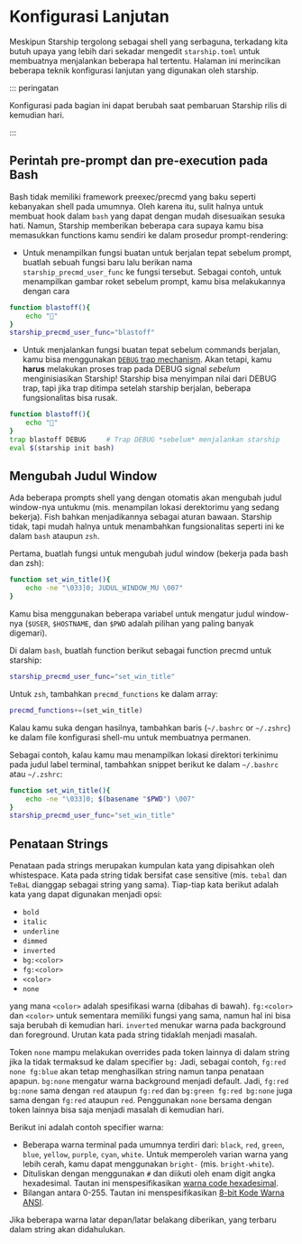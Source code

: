 # Konfigurasi Lanjutan

Meskipun Starship tergolong sebagai shell yang serbaguna, terkadang kita butuh upaya yang lebih dari sekadar mengedit `starship.toml` untuk membuatnya menjalankan beberapa hal tertentu. Halaman ini merincikan beberapa teknik konfigurasi lanjutan yang digunakan oleh starship.

::: peringatan

Konfigurasi pada bagian ini dapat berubah saat pembaruan Starship rilis di kemudian hari.

:::

## Perintah pre-prompt dan pre-execution pada Bash

Bash tidak memiliki framework preexec/precmd yang baku seperti kebanyakan shell pada umumnya. Oleh karena itu, sulit halnya untuk membuat hook dalam `bash` yang dapat dengan mudah disesuaikan sesuka hati. Namun, Starship memberikan beberapa cara supaya kamu bisa memasukkan functions kamu sendiri ke dalam prosedur prompt-rendering:

- Untuk menampilkan fungsi buatan untuk berjalan tepat sebelum prompt, buatlah sebuah fungsi baru lalu berikan nama `starship_precmd_user_func` ke fungsi tersebut. Sebagai contoh, untuk menampilkan gambar roket sebelum prompt, kamu bisa melakukannya dengan cara

```bash
function blastoff(){
    echo "🚀"
}
starship_precmd_user_func="blastoff"
```

- Untuk menjalankan fungsi buatan tepat sebelum commands berjalan, kamu bisa menggunakan [`DEBUG` trap mechanism](https://jichu4n.com/posts/debug-trap-and-prompt_command-in-bash/). Akan tetapi, kamu **harus** melakukan proses trap pada DEBUG signal *sebelum* menginisiasikan Starship! Starship bisa menyimpan nilai dari DEBUG trap, tapi jika trap ditimpa setelah starship berjalan, beberapa fungsionalitas bisa rusak.

```bash
function blastoff(){
    echo "🚀"
}
trap blastoff DEBUG     # Trap DEBUG *sebelum* menjalankan starship
eval $(starship init bash)
```

## Mengubah Judul Window

Ada beberapa prompts shell yang dengan otomatis akan mengubah judul window-nya untukmu (mis. menampilan lokasi derektorimu yang sedang bekerja). Fish bahkan menjadikannya sebagai aturan bawaan. Starship tidak, tapi mudah halnya untuk menambahkan fungsionalitas seperti ini ke dalam `bash` ataupun `zsh`.

Pertama, buatlah fungsi untuk mengubah judul window (bekerja pada bash dan zsh):

```bash
function set_win_title(){
    echo -ne "\033]0; JUDUL_WINDOW_MU \007"
}
```

Kamu bisa menggunakan beberapa variabel untuk mengatur judul window-nya (`$USER`, `$HOSTNAME`, dan `$PWD` adalah pilihan yang paling banyak digemari).

Di dalam `bash`, buatlah function berikut sebagai function precmd untuk starship:

```bash
starship_precmd_user_func="set_win_title"
```

Untuk `zsh`, tambahkan `precmd_functions` ke dalam array:

```bash
precmd_functions+=(set_win_title)
```

Kalau kamu suka dengan hasilnya, tambahkan baris (`~/.bashrc` or `~/.zshrc`) ke dalam file konfigurasi shell-mu untuk membuatnya permanen.

Sebagai contoh, kalau kamu mau menampilkan lokasi direktori terkinimu pada judul label terminal, tambahkan snippet berikut ke dalam `~/.bashrc` atau `~/.zshrc`:

```bash
function set_win_title(){
    echo -ne "\033]0; $(basename "$PWD") \007"
}
starship_precmd_user_func="set_win_title"
```

## Penataan Strings

Penataan pada strings merupakan kumpulan kata yang dipisahkan oleh whistespace. Kata pada string tidak bersifat case sensitive (mis. `tebal` dan `TeBaL` dianggap sebagai string yang sama). Tiap-tiap kata berikut adalah kata yang dapat digunakan menjadi opsi:

  - `bold`
  - `italic`
  - `underline`
  - `dimmed`
  - `inverted`
  - `bg:<color>`
  - `fg:<color>`
  - `<color>`
  - `none`

yang mana `<color>` adalah spesifikasi warna (dibahas di bawah). `fg:<color>` dan `<color>` untuk sementara memiliki fungsi yang sama, namun hal ini bisa saja berubah di kemudian hari. `inverted` menukar warna pada background dan foreground. Urutan kata pada string tidaklah menjadi masalah.

Token `none` mampu melakukan overrides pada token lainnya di dalam string jika Ia tidak termaksud ke dalam specifier `bg:` Jadi, sebagai contoh, `fg:red none fg:blue` akan tetap menghasilkan string namun tanpa penataan apapun. `bg:none` mengatur warna background menjadi default. Jadi, `fg:red bg:none` sama dengan `red` ataupun `fg:red` dan `bg:green fg:red bg:none` juga sama dengan `fg:red` ataupun `red`. Penggunakan `none` bersama dengan token lainnya bisa saja menjadi masalah di kemudian hari.

Berikut ini adalah contoh specifier warna:

 - Beberapa warna terminal pada umumnya terdiri dari: `black`, `red`, `green`, `blue`, `yellow`, `purple`, `cyan`, `white`. Untuk memperoleh varian warna yang lebih cerah, kamu dapat menggunakan `bright-` (mis. `bright-white`).
 - Dituliskan dengan menggunakan `#` dan diikuti oleh enam digit angka hexadesimal. Tautan ini menspesifikasikan [warna code hexadesimal](https://www.w3schools.com/colors/colors_hexadecimal.asp).
 - Bilangan antara 0-255. Tautan ini menspesifikasikan [8-bit Kode Warna ANSI](https://i.stack.imgur.com/KTSQa.png).

Jika beberapa warna latar depan/latar belakang diberikan, yang terbaru dalam string akan didahulukan.

